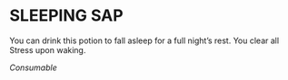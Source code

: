 # SLEEPING SAP

You can drink this potion to fall asleep for a full night’s rest. You clear all Stress upon waking.

*Consumable*